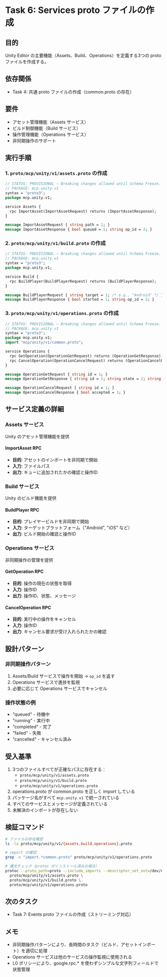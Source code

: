 # Task 6: Services proto ファイルの作成

## 目的
Unity Editor の主要機能（Assets、Build、Operations）を定義する3つの proto ファイルを作成する。

## 依存関係
- Task 4: 共通 proto ファイルの作成（common.proto の存在）

## 要件
- アセット管理機能（Assets サービス）
- ビルド制御機能（Build サービス）
- 操作管理機能（Operations サービス）
- 非同期操作のサポート

## 実行手順

### 1. `proto/mcp/unity/v1/assets.proto` の作成
```proto
// STATUS: PROVISIONAL — Breaking changes allowed until Schema Freeze.
// PACKAGE: mcp.unity.v1
syntax = "proto3";
package mcp.unity.v1;

service Assets {
  rpc ImportAsset(ImportAssetRequest) returns (ImportAssetResponse);
}

message ImportAssetRequest { string path = 1; }
message ImportAssetResponse { bool queued = 1; string op_id = 2; }
```

### 2. `proto/mcp/unity/v1/build.proto` の作成
```proto
// STATUS: PROVISIONAL — Breaking changes allowed until Schema Freeze.
// PACKAGE: mcp.unity.v1
syntax = "proto3";
package mcp.unity.v1;

service Build {
  rpc BuildPlayer(BuildPlayerRequest) returns (BuildPlayerResponse);
}

message BuildPlayerRequest { string target = 1; /* e.g., "Android" */ }
message BuildPlayerResponse { bool started = 1; string op_id = 2; }
```

### 3. `proto/mcp/unity/v1/operations.proto` の作成
```proto
// STATUS: PROVISIONAL — Breaking changes allowed until Schema Freeze.
// PACKAGE: mcp.unity.v1
syntax = "proto3";
package mcp.unity.v1;
import "mcp/unity/v1/common.proto";

service Operations {
  rpc GetOperation(OperationGetRequest) returns (OperationGetResponse);
  rpc CancelOperation(OperationCancelRequest) returns (OperationCancelResponse);
}

message OperationGetRequest { string id = 1; }
message OperationGetResponse { string id = 1; string state = 2; string message = 3; }

message OperationCancelRequest { string id = 1; }
message OperationCancelResponse { bool accepted = 1; }
```

## サービス定義の詳細

### Assets サービス
Unity のアセット管理機能を提供

#### ImportAsset RPC
- **目的**: アセットのインポートを非同期で開始
- **入力**: ファイルパス
- **出力**: キューに追加されたかの確認と操作ID

### Build サービス
Unity のビルド機能を提供

#### BuildPlayer RPC
- **目的**: プレイヤービルドを非同期で開始
- **入力**: ターゲットプラットフォーム（\"Android\", \"iOS\" など）
- **出力**: ビルド開始の確認と操作ID

### Operations サービス
非同期操作の管理を提供

#### GetOperation RPC
- **目的**: 操作の現在の状態を取得
- **入力**: 操作ID
- **出力**: 操作ID、状態、メッセージ

#### CancelOperation RPC
- **目的**: 実行中の操作をキャンセル
- **入力**: 操作ID
- **出力**: キャンセル要求が受け入れられたかの確認

## 設計パターン

### 非同期操作パターン
1. Assets/Build サービスで操作を開始 → `op_id` を返す
2. Operations サービスで進捗を監視
3. 必要に応じて Operations サービスでキャンセル

### 操作状態の例
- \"queued\" - 待機中
- \"running\" - 実行中
- \"completed\" - 完了
- \"failed\" - 失敗
- \"cancelled\" - キャンセル済み

## 受入基準
1. 3つのファイルすべてが正確なパスに存在する：
   - `proto/mcp/unity/v1/assets.proto`
   - `proto/mcp/unity/v1/build.proto`
   - `proto/mcp/unity/v1/operations.proto`
2. operations.proto が common.proto を正しく import している
3. パッケージ名がすべて `mcp.unity.v1` で統一されている
4. すべてのサービスとメッセージが定義されている
5. 未解決のインポートが存在しない

## 検証コマンド
```bash
# ファイルの存在確認
ls -la proto/mcp/unity/v1/{assets,build,operations}.proto

# import の確認
grep -n "import.*common.proto" proto/mcp/unity/v1/operations.proto

# 構文チェック（protoc がインストール済みの場合）
protoc --proto_path=proto --include_imports --descriptor_set_out=/dev/null \
  proto/mcp/unity/v1/assets.proto \
  proto/mcp/unity/v1/build.proto \
  proto/mcp/unity/v1/operations.proto
```

## 次のタスク
- Task 7: Events proto ファイルの作成（ストリーミング対応）

## メモ
- 非同期操作パターンにより、長時間のタスク（ビルド、アセットインポート）を適切に処理
- Operations サービスは他のサービスの操作監視に使用される
- L0 ポリシーにより、google.rpc.* を使わずシンプルな文字列フィールドで状態管理